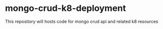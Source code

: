 # mongo-crud-k8-deployment
This repository will hosts code for mongo crud api and related k8 resources
